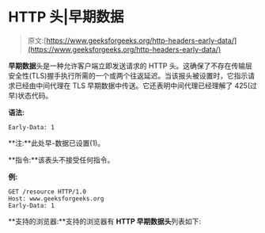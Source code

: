 # HTTP 头|早期数据

> 原文:[https://www.geeksforgeeks.org/http-headers-early-data/](https://www.geeksforgeeks.org/http-headers-early-data/)

**早期数据**头是一种允许客户端立即发送请求的 HTTP 头。这确保了不存在传输层安全性(TLS)握手执行所需的一个或两个往返延迟。当该报头被设置时，它指示请求已经由中间代理在 TLS 早期数据中传送。它还表明中间代理已经理解了 425(过早)状态代码。

**语法:**

```
Early-Data: 1
```

**注:**此处早-数据已设置(1)。

**指令:**该表头不接受任何指令。

**例:**

```
GET /resource HTTP/1.0
Host: www.geeksforgeeks.org
Early-Data: 1
```

**支持的浏览器:**支持的浏览器有 **HTTP 早期数据头**列表如下: